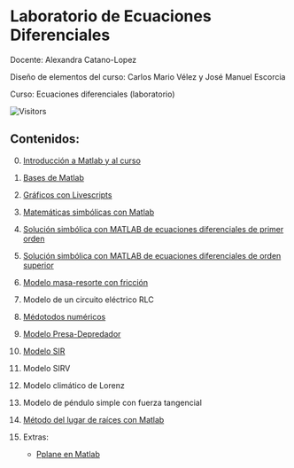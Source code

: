 # Laboratorio de Ecuaciones Diferenciales

Docente: Alexandra Catano-Lopez

Diseño de elementos del curso: Carlos Mario Vélez y José Manuel Escorcia

Curso: Ecuaciones diferenciales (laboratorio)

![Visitors](https://api.visitorbadge.io/api/visitors?path=https%3A%2F%2Falexacl95.github.io%2FEcuacionesDiferencialesLab%2F&label=Visitas&labelColor=%23697689&countColor=%23d9e3f0)

## Contenidos: 

0. [Introducción a Matlab y al curso](https://alexacl95.github.io/EcuacionesDiferencialesLab/HTML/IntroMatlab.html)

1. [Bases de Matlab](https://alexacl95.github.io/EcuacionesDiferencialesLab/HTML/FuncBase.html) 

2. [Gráficos con Livescripts](https://alexacl95.github.io/EcuacionesDiferencialesLab/HTML/LiveScripts.html)

3. [Matemáticas simbólicas con Matlab](https://alexacl95.github.io/EcuacionesDiferencialesLab/HTML/IntroMathSym.html)

4. [Solución simbólica con MATLAB de ecuaciones diferenciales de primer orden](https://alexacl95.github.io/EcuacionesDiferencialesLab/HTML/SoluDiff.html)

5. [Solución simbólica con MATLAB de ecuaciones diferenciales de orden superior](https://alexacl95.github.io/EcuacionesDiferencialesLab/HTML/EcuacionesOrdenSuperior.html)

6. [Modelo masa-resorte con fricción](https://alexacl95.github.io/EcuacionesDiferencialesLab/HTML/EjemploMasaResorte.html)

7. Modelo de un circuito eléctrico RLC

8. [Médotodos numéricos](https://alexacl95.github.io/EcuacionesDiferencialesLab/HTML/SlnNumericaEDO.html)
    
9. [Modelo Presa-Depredador](https://alexacl95.github.io/EcuacionesDiferencialesLab/HTML/ModeloPresaDepredador.html)
    
10. [Modelo SIR](https://alexacl95.github.io/EcuacionesDiferencialesLab/HTML/ModeloSIR.html)

11. Modelo SIRV
    
12. Modelo climático de Lorenz

13. Modelo de péndulo simple con fuerza tangencial

14. [Método del lugar de raíces con Matlab](https://alexacl95.github.io/EcuacionesDiferencialesLab/HTML/Raices.html)

15. Extras:
    - [Pplane en Matlab](https://alexacl95.github.io/EcuacionesDiferencialesLab/HTML/ExplicacionPplane.html)


